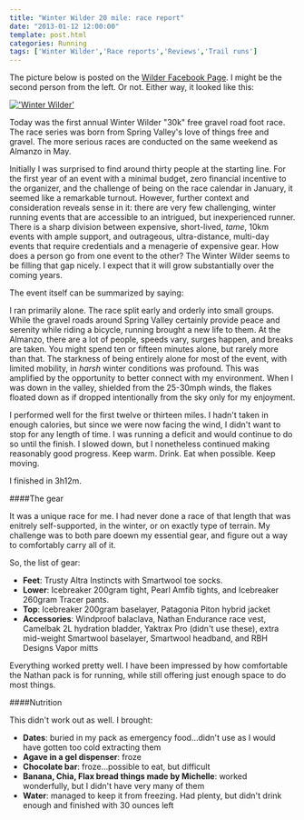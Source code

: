 ```yaml
---
title: "Winter Wilder 20 mile: race report"
date: "2013-01-12 12:00:00"
template: post.html
categories: Running
tags: ['Winter Wilder','Race reports','Reviews','Trail runs']
---
```


The picture below is posted on the [Wilder Facebook Page](https://www.facebook.com/pages/Wilder-Foot-Races/267158519985689?fref=ts). I might be the second person from the left. Or not. Either way, it looked like this:

[!['Winter Wilder'](/assets/media/wilder.jpg "Winter Wilder")](https://www.facebook.com/pages/Wilder-Foot-Races/267158519985689?fref=ts)

Today was the first annual Winter Wilder "30k" free gravel road foot race. The race series was born from Spring Valley's love of things free and gravel. The more serious races are conducted on the same weekend as Almanzo in May. 

Initially I was surprised to find around thirty people at the starting line. For the first year of an event with a minimal budget, zero financial incentive to the organizer, and the challenge of being on the race calendar in January, it seemed like a remarkable turnout. However, further context and consideration reveals sense in it: there are very few challenging, winter running events that are accessible to an intrigued, but inexperienced runner. There is a sharp division between expensive, short-lived, *tame*, 10km events with ample support, and outrageous, ultra-distance, multi-day events that require credentials and a menagerie of expensive gear. How does a person go from one event to the other? The Winter Wilder seems to be filling that gap nicely. I expect that it will grow substantially over the coming years.

The event itself can be summarized by saying:

I ran primarily alone. The race split early and orderly into small groups. While the gravel roads around Spring Valley certainly provide peace and serenity while riding a bicycle, running brought a new life to them. At the Almanzo, there are a lot of people, speeds vary, surges happen, and breaks are taken. You might spend ten or fifteen minutes alone, but rarely more than that. The starkness of being entirely alone for most of the event, with limited mobility, in *harsh* winter conditions was profound. This was amplified by the opportunity to better connect with my environment. When I was down in the valley, shielded from the 25-30mph winds, the flakes floated down as if dropped intentionally from the sky only for my enjoyment. 

I performed well for the first twelve or thirteen miles. I hadn't taken in enough calories, but since we were now facing the wind, I didn't want to stop for any length of time. I was running a deficit and would continue to do so until the finish. I slowed down, but I nonetheless continued making reasonably good progress. Keep warm. Drink. Eat when possible. Keep moving.

I finished in 3h12m.

####The gear

It was a unique race for me. I had never done a race of that length that was enitrely self-supported, in the winter, or on exactly type of terrain. My challenge was to both pare doewn my essential gear, and figure out a way to comfortably carry all of it. 

So, the list of gear:

- **Feet**: Trusty Altra Instincts with Smartwool toe socks.
- **Lower**: Icebreaker 200gram tight, Pearl Amfib tights, and Icebreaker 260gram Tracer pants. 
- **Top**: Icebreaker 200gram baselayer, Patagonia Piton hybrid jacket 
- **Accessories**: Windproof balaclava, Nathan Endurance race vest, Camelbak 2L hydration bladder, Yaktrax Pro (didn't use these), extra mid-weight Smartwool baselayer, Smartwool headband, and RBH Designs Vapor mitts

Everything worked pretty well. I have been impressed by how comfortable the Nathan pack is for running, while still offering just enough space to do most things.

####Nutrition

This didn't work out as well. I brought:

- **Dates**: buried in my pack as emergency food…didn't use as I would have gotten too cold extracting them
- **Agave in a gel dispenser**: froze
- **Chocolate bar**: froze…possible to eat, but difficult
- **Banana, Chia, Flax bread things made by Michelle**: worked wonderfully, but I didn't have very many of them
- **Water**: managed to keep it from freezing. Had plenty, but didn't drink enough and finished with 30 ounces left